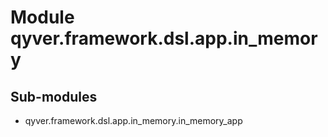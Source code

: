 Module qyver.framework.dsl.app.in_memory
==============================================

Sub-modules
-----------
* qyver.framework.dsl.app.in_memory.in_memory_app
